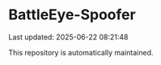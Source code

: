 # BattleEye-Spoofer

Last updated: 2025-06-22 08:21:48

This repository is automatically maintained.
